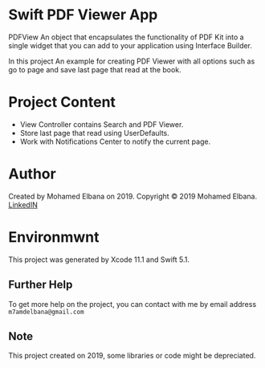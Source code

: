 # Swift PDF Viewer App

PDFView
An object that encapsulates the functionality of PDF Kit into a single widget that you can add to your application using Interface Builder.

In this project
An example for creating PDF Viewer with all options such as go to page and save last page that read at the book.


# Project Content

- View Controller contains Search and PDF Viewer.
- Store last page that read using UserDefaults.
- Work with Notifications Center to notify the current page.


# Author

Created by Mohamed Elbana on 2019.
Copyright © 2019 Mohamed Elbana.
[LinkedIN](https://www.linkedin.com/in/mohamed-elbana-a5a214ab)


# Environmwnt

This project was generated by Xcode 11.1 and Swift 5.1.

## Further Help

To get more help on the project, you can contact with me by email address `m7amdelbana@gmail.com`

## Note

This project created on 2019, some libraries or code might be depreciated.
